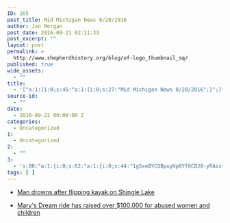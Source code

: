 ```yaml
---
ID: 165
post_title: Mid Michigan News 8/20/2016
author: Jon Morgan
post_date: 2016-09-21 02:11:33
post_excerpt: ""
layout: post
permalink: >
  http://www.shepherdhistory.org/blog/of-logo_thumbnail_sq/
published: true
wide_assets:
  - ""
title:
  - '["a:1:{i:0;s:45:"a:1:{i:0;s:27:"Mid Michigan News 8/20/2016";}";}"]'
source-id:
  - ""
date:
  - 2016-09-21 00:00:00 Z
categories:
  - Uncategorized
1:
  - Uncategorized
2:
  - ""
3:
  - 's:80:"a:1:{i:0;s:62:"a:1:{i:0;s:44:"1gSxeBYCQBpuyHp6Yf6CBJ8-yRAistHFlTflpIRMOiHI";}";}";'
tags: [ ]
---
```

<ul>
<li><p><a href="http://www.themorningsun.com/general-news/20160820/man-drowns-after-flipping-kayak-on-shingle-lake">Man drowns after flipping kayak on Shingle Lake</a></p></li>
<li><p><a href="http://www.themorningsun.com/general-news/20160820/marys-dream-ride-has-raised-over-100000-for-abused-women-and-children">Mary's Dream ride has raised over $100,000 for abused women and children</a></p></li>
</ul>